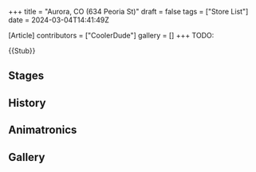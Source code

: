 +++
title = "Aurora, CO (634 Peoria St)"
draft = false
tags = ["Store List"]
date = 2024-03-04T14:41:49Z

[Article]
contributors = ["CoolerDude"]
gallery = []
+++
TODO:

{{Stub}}

## Stages ##

## History ##

## Animatronics ##

## Gallery ##
